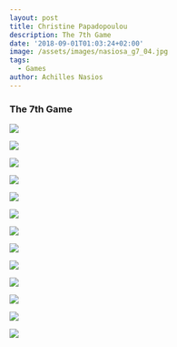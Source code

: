 ```yaml
---
layout: post
title: Christine Papadopoulou
description: The 7th Game
date: '2018-09-01T01:03:24+02:00'
image: /assets/images/nasiosa_g7_04.jpg
tags:
  - Games
author: Achilles Nasios
---
```

### The 7th Game



![](/assets/images/papadopoulouch_g7_01.jpg)

![](/assets/images/papadopoulouch_g7_02.jpg)

![](/assets/images/papadopoulouch_g7_03.jpg)

![](/assets/images/papadopoulouch_g7_04.jpg)

![](/assets/images/papadopoulouch_g7_05.jpg)

![](/assets/images/papadopoulouch_g7_06.jpg)

![](/assets/images/papadopoulouch_g7_08.jpg)

![](/assets/images/papadopoulouch_g7_07.jpg)

![](/assets/images/papadopoulouch_g7_08.jpg)

![](/assets/images/papadopoulouch_g7_09.jpg)

![](/assets/images/papadopoulouch_g7_10.jpg)

![](/assets/images/papadopoulouch_g7_11.jpg)

![](/assets/images/papadopoulouch_g7_12.jpg)
